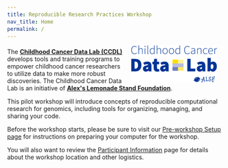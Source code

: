 ```yaml
---
title: Reproducible Research Practices Workshop
nav_title: Home
permalink: /
---
```



<p><img style = "padding: 0 15px; float: right;" img src = "images/ccdl-logo.png" width = "200"></p>
<p style="margin-top: 20px;"> </p>
<p>
The <b><a href="https://www.ccdatalab.org/" title="Alex's Lemonade Stand Foundation">Childhood Cancer Data Lab (CCDL)</a></b> develops tools and training programs to empower childhood cancer researchers to utilize  data to make more robust discoveries.
The Childhood Cancer Data Lab is an initiative of <b><a href="https://www.alexslemonade.org/" title="Alex's Lemonade Stand Foundation">Alex's Lemonade Stand Foundation</a></b>.
</p>

This pilot workshop will introduce concepts of reproducible computational research for genomics, including tools for organizing, managing, and sharing your code.

Before the workshop starts, please be sure to visit our [Pre-workshop Setup page](setup_instructions/setup_overview.md) for instructions on preparing your computer for the workshop.

You will also want to review the [Participant Information](participant_information.md) page for details about the workshop location and other logistics.
